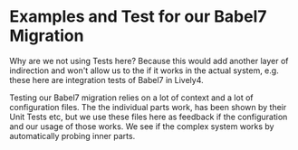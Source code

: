 # Examples and Test for our Babel7 Migration

Why are we not using Tests here? Because this would add another layer of indirection and won't allow us to the if it works in the actual system, e.g. these here are integration tests of Babel7 in Lively4. 

Testing our Babel7 migration relies on a lot of context and a lot of configuration files. The the individual parts work, has been shown by their Unit Tests etc, but we use these files here as feedback if the configuration and our usage of those works. We see if the complex system works by automatically probing inner parts. 